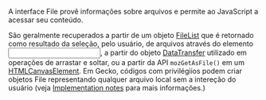 A interface File provê informações sobre arquivos e permite ao JavaScript a acessar seu conteúdo.

São geralmente recuperados a partir de um objeto [FileList](https://developer.mozilla.org/pt-BR/docs/Web/API/FileList) que é retornado como resultado
da seleção, pelo usuário, de arquivos através do elemento [<input>](https://developer.mozilla.org/pt-BR/docs/Web/HTML/Element/Input), a partir do
objeto [DataTransfer](https://developer.mozilla.org/pt-BR/docs/Web/API/DataTransfer) utilizado em operações de arrastar e soltar, ou a partir da API
`mozGetAsFile()` em um [HTMLCanvasElement](https://developer.mozilla.org/pt-BR/docs/Web/API/HTMLCanvasElement). Em Gecko, códigos com privilégiios
podem criar objetos File representando qualquer arquivo local sem a intereção do usuário (veja
[Implementation notes](https://developer.mozilla.org/pt-BR/docs/Web/API/File#implementation_notes) para mais informações.)
